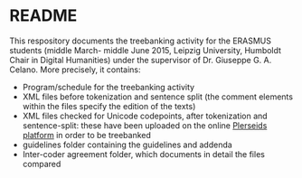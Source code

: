 # README

This respository documents the treebanking activity for the ERASMUS students 
(middle March- middle June 2015, Leipzig University, Humboldt Chair in Digital Humanities) under the supervisor of Dr. Giuseppe G. A. Celano. More precisely, it contains:

* Program/schedule for the treebanking activity
* XML files before tokenization and sentence split (the comment elements within the files specify the edition of the texts)
* XML files checked for Unicode codepoints, after tokenization and sentence-split: these have been uploaded on the online <a href="http://sosol.perseids.org/sosol/" target="_blank">Plerseids platform</a> in order to be treebanked
* guidelines folder containing the guidelines and addenda 
* Inter-coder agreement folder, which documents in detail the files compared


